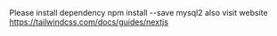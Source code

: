 Please install dependency npm install --save mysql2
also visit website https://tailwindcss.com/docs/guides/nextjs 
